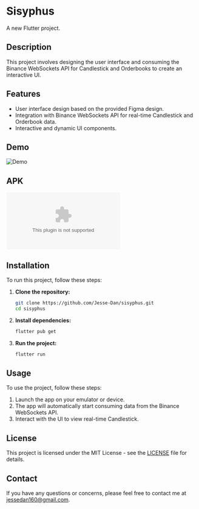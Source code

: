 
# Sisyphus

A new Flutter project.

## Description
This project involves designing the user interface and consuming the Binance WebSockets API for Candlestick and Orderbooks to create an interactive UI.



## Features
- User interface design based on the provided Figma design.
- Integration with Binance WebSockets API for real-time Candlestick and Orderbook data.
- Interactive and dynamic UI components.



## Demo
![Demo](https://github.com/Jesse-Dan/sisyphus/blob/main/assets/demo.gif)


## APK
![Demo](https://github.com/Jesse-Dan/sisyphus/blob/main/assets/app-release.apk)

## Installation
To run this project, follow these steps:


1. **Clone the repository:**
   ```bash
   git clone https://github.com/Jesse-Dan/sisyphus.git
   cd sisyphus
   ```

2. **Install dependencies:**
   ```bash
   flutter pub get
   ```

3. **Run the project:**
   ```bash
   flutter run
   ```

## Usage
To use the project, follow these steps:

1. Launch the app on your emulator or device.
2. The app will automatically start consuming data from the Binance WebSockets API.
3. Interact with the UI to view real-time Candlestick.

## License
This project is licensed under the MIT License - see the [LICENSE](LICENSE) file for details.

## Contact
If you have any questions or concerns, please feel free to contact me at [jessedan160@gmail.com](mailto:jessedan160@gmail.com).
